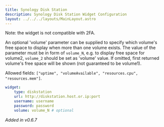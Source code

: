```yaml
---
title: Synology Disk Station
description: Synology Disk Station Widget Configuration
layout: ../../../layouts/MainLayout.astro
---
```


Note: the widget is not compatible with 2FA.

An optional 'volume' parameter can be supplied to specify which volume's free space to display
when more than one volume exists. The value of the parameter must be in form of `volume_N`, 
e.g. to display free space for volume2, `volume_2` should be set as 'volume' value. 
If omitted, first returned volume's free space will be shown (not guaranteed to be volume1).

Allowed fields: `["uptime", "volumeAvailable", "resources.cpu", "resources.mem"]`.

```yaml
widget:
    type: diskstation
    url: http://diskstation.host.or.ip:port
    username: username
    password: password
    volume: volume_N # optional
```

*Added in v0.6.7*
